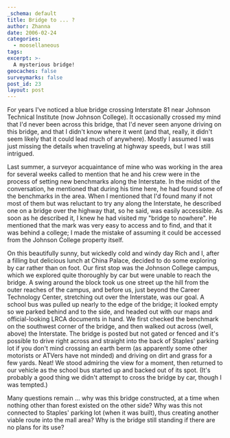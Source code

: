 ```yaml
---
_schema: default
title: Bridge to ... ?
author: Zhanna
date: 2006-02-24
categories:
  - moosellaneous
tags:
excerpt: >- 
  A mysterious bridge!
geocaches: false
surveymarks: false
post_id: 23
layout: post                     
---      
```


For years I've noticed a blue bridge crossing Interstate 81 near Johnson Technical Institute (now Johnson College).  It occasionally crossed my mind that I'd never been across this bridge, that I'd never seen anyone driving on this bridge, and that I didn't know where it went (and that, really, it didn't seem likely that it could lead much of anywhere).  Mostly I assumed I was just missing the details when traveling at highway speeds, but I was still intrigued.  

Last summer, a surveyor acquaintance of mine who was working in the area for several weeks called to mention that he and his crew were in the process of setting new benchmarks along the Interstate.  In the midst of the conversation, he mentioned that during his time here, he had found some of the benchmarks in the area.  When I mentioned that I'd found many if not most of them but was reluctant to try any along the Interstate, he described one on a bridge over the highway that, so he said, was easily accessible.  As soon as he described it, I knew he had visited my "bridge to nowhere".  He mentioned that the mark was very easy to access and to find, and that it was behind a college; I made the mistake of assuming it could be accessed from the Johnson College property itself.

On this beautifully sunny, but wickedly cold and windy day Rich and I, after a filling but delicious lunch at China Palace, decided to do some exploring by car rather than on foot.  Our first stop was the Johnson College campus, which we explored quite thoroughly by car but were unable to reach the bridge.  A swing around the block took us one street up the hill from the outer reaches of the campus, and before us, just beyond the Career Technology Center, stretching out over the Interstate, was our goal.   A school bus was pulled up nearly to the edge of the bridge; it looked empty so we parked behind and to the side, and headed out with our maps and official-looking LRCA documents in hand.   We first checked the benchmark on the southwest corner of the bridge, and then walked out across (well, above) the Interstate.   The bridge is posted but not gated or fenced and it's possible to drive right across and straight into the back of Staples' parking lot if you don't mind crossing an earth berm (as apparently some other motorists or ATVers have not minded) and driving on dirt and grass for a few yards.  Neat!  We stood admiring the view for a moment, then returned to our vehicle as the school bus started up and backed out of its spot.  (It's probably a good thing we didn't attempt to cross the bridge by car, though I was tempted.)  

Many questions remain ... why was this bridge constructed, at a time when nothing other than forest existed on the other side?  Why was this not connected to Staples' parking lot (when it was built), thus creating another viable route into the mall area?  Why is the bridge still standing if there are no plans for its use?